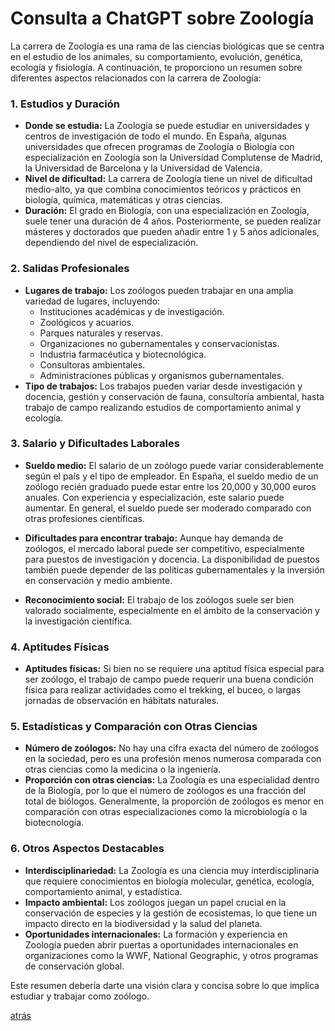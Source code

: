 # Consulta a ChatGPT sobre Zoología

La carrera de Zoología es una rama de las ciencias biológicas que se centra en el estudio de los animales, su comportamiento, evolución, genética, ecología y fisiología. A continuación, te proporciono un resumen sobre diferentes aspectos relacionados con la carrera de Zoología:

### 1. Estudios y Duración

- **Donde se estudia:** La Zoología se puede estudiar en universidades y centros de investigación de todo el mundo. En España, algunas universidades que ofrecen programas de Zoología o Biología con especialización en Zoología son la Universidad Complutense de Madrid, la Universidad de Barcelona y la Universidad de Valencia.
- **Nivel de dificultad:** La carrera de Zoología tiene un nivel de dificultad medio-alto, ya que combina conocimientos teóricos y prácticos en biología, química, matemáticas y otras ciencias.
- **Duración:** El grado en Biología, con una especialización en Zoología, suele tener una duración de 4 años. Posteriormente, se pueden realizar másteres y doctorados que pueden añadir entre 1 y 5 años adicionales, dependiendo del nivel de especialización.

### 2. Salidas Profesionales

- **Lugares de trabajo:** Los zoólogos pueden trabajar en una amplia variedad de lugares, incluyendo:
  - Instituciones académicas y de investigación.
  - Zoológicos y acuarios.
  - Parques naturales y reservas.
  - Organizaciones no gubernamentales y conservacionistas.
  - Industria farmacéutica y biotecnológica.
  - Consultoras ambientales.
  - Administraciones públicas y organismos gubernamentales.
- **Tipo de trabajos:** Los trabajos pueden variar desde investigación y docencia, gestión y conservación de fauna, consultoría ambiental, hasta trabajo de campo realizando estudios de comportamiento animal y ecología.

### 3. Salario y Dificultades Laborales

- **Sueldo medio:** El salario de un zoólogo puede variar considerablemente según el país y el tipo de empleador. En España, el sueldo medio de un zoólogo recién graduado puede estar entre los 20,000 y 30,000 euros anuales. Con experiencia y especialización, este salario puede aumentar. En general, el sueldo puede ser moderado comparado con otras profesiones científicas.

- **Dificultades para encontrar trabajo:** Aunque hay demanda de zoólogos, el mercado laboral puede ser competitivo, especialmente para puestos de investigación y docencia. La disponibilidad de puestos también puede depender de las políticas gubernamentales y la inversión en conservación y medio ambiente.
- **Reconocimiento social:** El trabajo de los zoólogos suele ser bien valorado socialmente, especialmente en el ámbito de la conservación y la investigación científica.

### 4. Aptitudes Físicas

- **Aptitudes físicas:** Si bien no se requiere una aptitud física especial para ser zoólogo, el trabajo de campo puede requerir una buena condición física para realizar actividades como el trekking, el buceo, o largas jornadas de observación en hábitats naturales.

### 5. Estadísticas y Comparación con Otras Ciencias

- **Número de zoólogos:** No hay una cifra exacta del número de zoólogos en la sociedad, pero es una profesión menos numerosa comparada con otras ciencias como la medicina o la ingeniería.
- **Proporción con otras ciencias:** La Zoología es una especialidad dentro de la Biología, por lo que el número de zoólogos es una fracción del total de biólogos. Generalmente, la proporción de zoólogos es menor en comparación con otras especializaciones como la microbiología o la biotecnología.

### 6. Otros Aspectos Destacables

- **Interdisciplinariedad:** La Zoología es una ciencia muy interdisciplinaria que requiere conocimientos en biología molecular, genética, ecología, comportamiento animal, y estadística.
- **Impacto ambiental:** Los zoólogos juegan un papel crucial en la conservación de especies y la gestión de ecosistemas, lo que tiene un impacto directo en la biodiversidad y la salud del planeta.
- **Oportunidades internacionales:** La formación y experiencia en Zoología pueden abrir puertas a oportunidades internacionales en organizaciones como la WWF, National Geographic, y otros programas de conservación global.

Este resumen debería darte una visión clara y concisa sobre lo que implica estudiar y trabajar como zoólogo.

[atrás](./README.md)